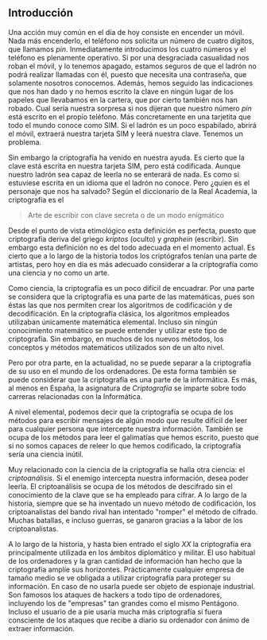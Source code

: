 ## Introducción

Una acción muy común en el día de hoy consiste en encender un móvil.  Nada más encenderlo, el teléfono nos solicita un número de cuatro dígitos, que llamamos *pin*. Inmediatamente introducimos los cuatro números y el teléfono es plenamente operativo.  Si por una desgraciada casualidad nos roban el móvil, y lo tenemos apagado, estamos seguros de que el ladrón no podrá realizar llamadas con él, puesto que necesita una contraseña, que solamente  nosotros conocemos.  Además, hemos seguido las indicaciones que nos han dado y no hemos escrito la clave en ningún lugar de los papeles que llevabamos en la cartera, que por cierto también nos  han robado.  Cual sería nuestra sorpresa si nos dijeran que nuestro número *pin* está escrito en el propio teléfono.  Más concretamente en una tarjetita que todo el mundo conoce como  SIM.  Si el ladrón es un poco espabilado, abrirá el móvil, extraerá nuestra tarjeta SIM y leerá nuestra clave.  Tenemos un problema.

Sin embargo la criptografía ha venido en nuestra ayuda.  Es cierto que la clave está escrita en nuestra tarjeta SIM, pero está codificada.  Aunque nuestro ladrón sea capaz de leerla no se enterará de nada.  Es como si estuviese escrita en un idioma que el ladrón no conoce. 
Pero ¿quien es el personaje que nos ha salvado? Según el diccionario de la Real Academia, la criptografía es el

> Arte de escribir con clave secreta o de un modo enigmático


Desde el punto de vista etimológico esta definición  es perfecta, puesto que criptografía deriva del griego  *kriptos* (oculto) y *graphein* (escribir).  Sin embargo esta definición no es del todo adecuada en el  momento actual.  Es cierto que a lo largo de la historia todos los criptógrafos tenían una parte de artistas, pero hoy en día es más adecuado considerar a la criptografía como una ciencia y no como un arte. 

Como ciencia, la criptografía es un poco difícil de encuadrar.  Por una parte se considera que la criptografía es una parte de las matemáticas, pues son éstas las que nos permiten crear los algoritmos de codificación y de decodificación. En la criptografía clásica, los algoritmos empleados utilizaban únicamente matemática elemental. Incluso sin ningún conocimiento matemático se puede entender y utilizar este tipo de criptografía. Sin embargo, en muchos de los nuevos métodos, los conceptos y métodos matemáticos utilizados son de un alto nivel.

Pero por otra parte, en la actualidad, no se puede separar a la criptografía de su uso en el mundo de los ordenadores.  De esta forma también se puede considerar que la criptografía es una parte de la informática. Es más, al menos en España, la asignatura de *Criptografía* se imparte sobre todo carreras relacionadas con la Informática.

A nivel elemental, podemos decir que la criptografía se ocupa  de los métodos  para  escribir mensajes de algún modo que resulte difícil de leer para cualquier persona que intercepte nuestra información.  También se ocupa de los métodos  para  leer el galimatías que hemos escrito, puesto que  si no somos capaces de releer lo que hemos codificado, la criptografía sería una ciencia inútil.

Muy relacionado con la ciencia de la criptografía se halla otra ciencia: el *criptoanálisis*.  Si el enemigo intercepta nuestra información, desea poder leerla.  El criptoanálisis se ocupa de los métodos  de descifrado sin el conocimiento de la clave que se ha empleado para cifrar.  A lo largo de la historia, siempre que se ha inventado un nuevo método de codificación, los criptoanalistas del bando rival han intentado "romper" el método de cifrado.  Muchas batallas, e incluso guerras, se ganaron gracias a la labor de los criptoanalistas.

A lo largo de la historia, y hasta bien entrado el siglo *XX* la criptografía era principalmente utilizada en los ámbitos diplomático y militar.  El uso habitual de los ordenadores y la gran cantidad de información han hecho que la criptografía amplíe sus horizontes.  Prácticamente cualquier empresa de tamaño medio se ve obligada a  utilizar criptografía para proteger su información.  En caso de no usarla puede ser objeto de espionaje industrial.  Son famosos los ataques de hackers a todo tipo de ordenadores, incluyendo los de "empresas" tan grandes como el mismo Pentágono. Incluso el usuario de a pie  usaría mucha más criptografía si fuera consciente de los ataques que recibe a diario su ordenador con ánimo de extraer información.

